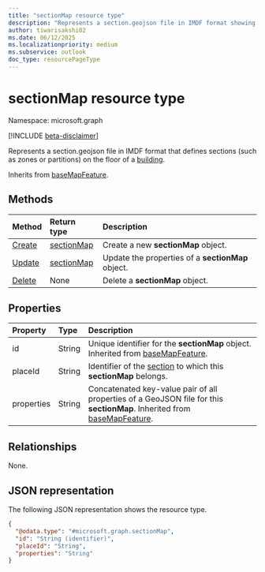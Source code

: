 ```yaml
---
title: "sectionMap resource type"
description: "Represents a section.geojson file in IMDF format showing sections (such as zones or partitions) on the floor of a building."
author: tiwarisakshi02
ms.date: 06/12/2025
ms.localizationpriority: medium
ms.subservice: outlook
doc_type: resourcePageType
---
```


# sectionMap resource type

Namespace: microsoft.graph

[!INCLUDE [beta-disclaimer](../../includes/beta-disclaimer.md)]

Represents a section.geojson file in IMDF format that defines sections (such as zones or partitions) on the floor of a [building](../resources/building.md).

Inherits from [baseMapFeature](../resources/basemapfeature.md).

## Methods
|Method|Return type|Description|
|:---|:---|:---|
|[Create](../api/levelmap-post-sections.md)|[sectionMap](../resources/sectionmap.md)|Create a new **sectionMap** object.|
|[Update](../api/sectionmap-update.md)|[sectionMap](../resources/sectionmap.md)|Update the properties of a **sectionMap** object.|
|[Delete](../api/levelmap-delete-sections.md)|None|Delete a **sectionMap** object.|

## Properties
|Property|Type|Description|
|:---|:---|:---|
|id|String|Unique identifier for the **sectionMap** object. Inherited from [baseMapFeature](../resources/basemapfeature.md). |
|placeId|String|Identifier of the [section](./section.md) to which this **sectionMap** belongs.|
|properties|String|Concatenated key-value pair of all properties of a GeoJSON file for this **sectionMap**. Inherited from [baseMapFeature](../resources/basemapfeature.md).|

## Relationships
None.

## JSON representation
The following JSON representation shows the resource type.
<!-- {
  "blockType": "resource",
  "keyProperty": "id",
  "@odata.type": "microsoft.graph.sectionMap",
  "baseType": "microsoft.graph.baseMapFeature",
  "openType": false
}
-->
``` json
{
  "@odata.type": "#microsoft.graph.sectionMap",
  "id": "String (identifier)",
  "placeId": "String",
  "properties": "String"
}
```


